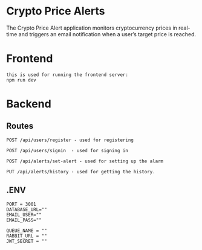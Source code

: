 # Crypto Price Alerts
The Crypto Price Alert application monitors cryptocurrency prices in real-time and triggers an email notification when a user’s target price is reached.

# Frontend

```
this is used for running the frontend server:
npm run dev
```

# Backend
## Routes
```
POST /api/users/register - used for registering 

POST /api/users/signin  - used for signing in

POST /api/alerts/set-alert - used for setting up the alarm

PUT /api/alerts/history - used for getting the history.
```

## .ENV
```
PORT = 3001
DATABASE_URL=""
EMAIL_USER=""
EMAIL_PASS=""

QUEUE_NAME = ""
RABBIT_URL = ""
JWT_SECRET = ""
```

